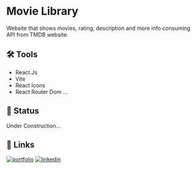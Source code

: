 
# Movie Library

Website that shows movies, rating, description and more info consuming API from TMDB website.


## 🛠️ Tools

- React.Js
- Vite
- React Icons
- React Router Dom
    ...

## 🚧 Status

Under Construction...
## 🔗 Links
[![portfolio](https://img.shields.io/badge/my_portfolio-000?style=for-the-badge&logo=ko-fi&logoColor=white)](https://github.com/GabrielLoures?tab=repositories)
[![linkedin](https://img.shields.io/badge/linkedin-0A66C2?style=for-the-badge&logo=linkedin&logoColor=white)](https://www.linkedin.com/in/gabriel-matheus-loures-ribeiro-07a453b8/)


